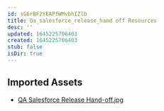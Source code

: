 ```yaml
---
id: sG6rBF2YEAPfWMvbhIZlb
title: Qa_salesforce_release_hand off Resources
desc: ''
updated: 1645225706403
created: 1645225706403
stub: false
isDir: true
---
```

## Imported Assets
- [QA Salesforce Release Hand-off.jpg](/assets/qa-salesforce-release-hand-off.jpg)
